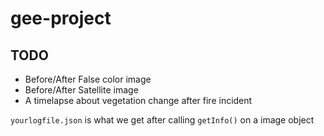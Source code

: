# gee-project

## TODO
- Before/After False color image
- Before/After Satellite image
- A timelapse about vegetation change after fire incident 

`yourlogfile.json` is what we get after calling `getInfo()` on a image object